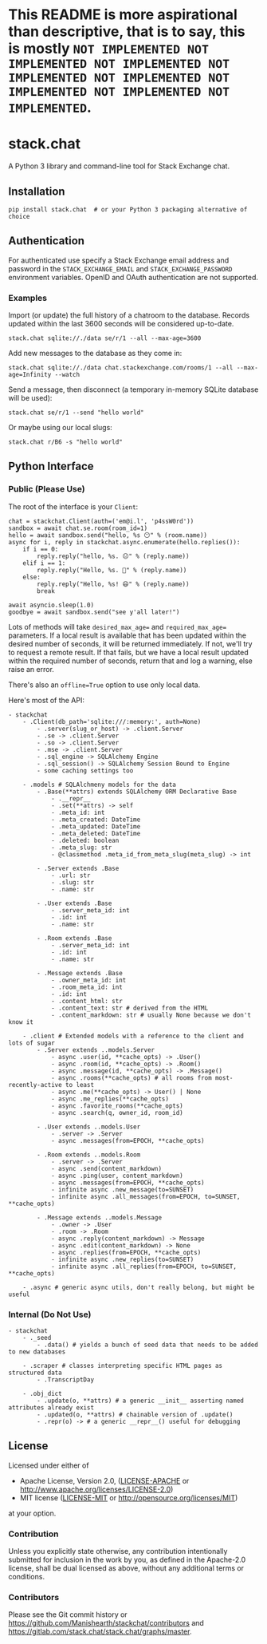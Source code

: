 # This README is more aspirational than descriptive, that is to say, this is mostly `NOT IMPLEMENTED NOT IMPLEMENTED NOT IMPLEMENTED NOT IMPLEMENTED NOT IMPLEMENTED NOT IMPLEMENTED NOT IMPLEMENTED NOT IMPLEMENTED`.

stack.chat
==========

A Python 3 library and command-line tool for Stack Exchange chat.

## Installation

```
pip install stack.chat  # or your Python 3 packaging alternative of choice
```

## Authentication

For authenticated use specify a Stack Exchange email address and password in
the `STACK_EXCHANGE_EMAIL` and `STACK_EXCHANGE_PASSWORD` environment variables.
OpenID and OAuth authentication are not supported.

### Examples

Import (or update) the full history of a chatroom to the database.
Records updated within the last 3600 seconds will be considered up-to-date.

```
stack.chat sqlite://./data se/r/1 --all --max-age=3600
```

Add new messages to the database as they come in:

```
stack.chat sqlite://./data chat.stackexchange.com/rooms/1 --all --max-age=Infinity --watch
```

Send a message, then disconnect (a temporary in-memory SQLite database will be used):

```
stack.chat se/r/1 --send "hello world"
```

Or maybe using our local slugs:

```
stack.chat r/B6 -s "hello world"
```

## Python Interface

### Public (Please Use)

The root of the interface is your `Client`:

```
chat = stackchat.Client(auth=('em@i.l', 'p4ssW0rd'))
sandbox = await chat.se.room(room_id=1)
hello = await sandbox.send("hello, %s 😶" % (room.name))
async for i, reply in stackchat.async.enumerate(hello.replies()):
    if i == 0:
        reply.reply("hello, %s. 😐" % (reply.name))
    elif i == 1:
        reply.reply("Hello, %s. 🙂" % (reply.name))
    else:
        reply.reply("Hello, %s! 😄" % (reply.name))
        break

await asyncio.sleep(1.0)
goodbye = await sandbox.send("see y'all later!")
```

Lots of methods will take `desired_max_age=` and `required_max_age=` parameters.
If a local result is available that has been updated within the desired number
of seconds, it will be returned immediately. If not, we'll try to request a remote
result. If that fails, but we have a local result updated within the required
number of seconds, return that and log a warning, else raise an error.

There's also an `offline=True` option to use only local data.

Here's most of the API:

```
- stackchat
    - .Client(db_path='sqlite:///:memory:', auth=None)
        - .server(slug_or_host) -> .client.Server
        - .se -> .client.Server
        - .so -> .client.Server
        - .mse -> .client.Server
        - .sql_engine -> SQLAlchemy Engine
        - .sql_session() -> SQLAlchemy Session Bound to Engine
        - some caching settings too

    - .models # SQLAlchmeny models for the data 
        - .Base(**attrs) extends SQLAlchemy ORM Declarative Base
            - .__repr__
            - .set(**attrs) -> self
            - .meta_id: int
            - .meta_created: DateTime
            - .meta_updated: DateTime
            - .meta_deleted: DateTime
            - .deleted: boolean
            - .meta_slug: str
            - @classmethod .meta_id_from_meta_slug(meta_slug) -> int

        - .Server extends .Base
            - .url: str
            - .slug: str
            - .name: str

        - .User extends .Base
            - .server_meta_id: int
            - .id: int
            - .name: str

        - .Room extends .Base
            - .server_meta_id: int
            - .id: int
            - .name: str

        - .Message extends .Base
            - .owner_meta_id: int
            - .room_meta_id: int
            - .id: int
            - .content_html: str
            - .content_text: str # derived from the HTML
            - .content_markdown: str # usually None because we don't know it

    - .client # Extended models with a reference to the client and lots of sugar
        - .Server extends ..models.Server
            - async .user(id, **cache_opts) -> .User()
            - async .room(id, **cache_opts) -> .Room()
            - async .message(id, **cache_opts) -> .Message()
            - async .rooms(**cache_opts) # all rooms from most-recently-active to least
            - async .me(**cache_opts) -> User() | None
            - async .me_replies(**cache_opts)
            - async .favorite_rooms(**cache_opts)
            - async .search(q, owner_id, room_id)

        - .User extends ..models.User
            - .server -> .Server
            - async .messages(from=EPOCH, **cache_opts)

        - .Room extends ..models.Room
            - .server -> .Server
            - async .send(content_markdown)
            - async .ping(user, content_markdown)
            - async .messages(from=EPOCH, **cache_opts)
            - infinite async .new_message(to=SUNSET)
            - infinite async .all_messages(from=EPOCH, to=SUNSET, **cache_opts)

        - .Message extends ..models.Message
            - .owner -> .User
            - .room -> .Room
            - async .reply(content_markdown) -> Message
            - async .edit(content_markdown) -> None
            - async .replies(from=EPOCH, **cache_opts)
            - infinite async .new_replies(to=SUNSET)
            - infinite async .all_replies(from=EPOCH, to=SUNSET, **cache_opts)

    - .async # generic async utils, don't really belong, but might be useful
```

### Internal (Do Not Use)

```
- stackchat
    - ._seed
        - .data() # yields a bunch of seed data that needs to be added to new databases

    - .scraper # classes interpreting specific HTML pages as structured data
        - .TranscriptDay

    - .obj_dict
        - .update(o, **attrs) # a generic __init__ asserting named attributes already exist 
        - .updated(o, **attrs) # chainable version of .update()
        - .repr(o) -> # a generic __repr__() useful for debugging
```

## License

Licensed under either of

 - Apache License, Version 2.0, ([LICENSE-APACHE](LICENSE-APACHE) or
   http://www.apache.org/licenses/LICENSE-2.0)
 - MIT license ([LICENSE-MIT](LICENSE-MIT) or http://opensource.org/licenses/MIT)

at your option.

### Contribution

Unless you explicitly state otherwise, any contribution intentionally submitted
for inclusion in the work by you, as defined in the Apache-2.0 license, shall
be dual licensed as above, without any additional terms or conditions.

### Contributors

Please see the Git commit history or 
https://github.com/Manishearth/stackchat/contributors and
https://gitlab.com/stack.chat/stack.chat/graphs/master.
